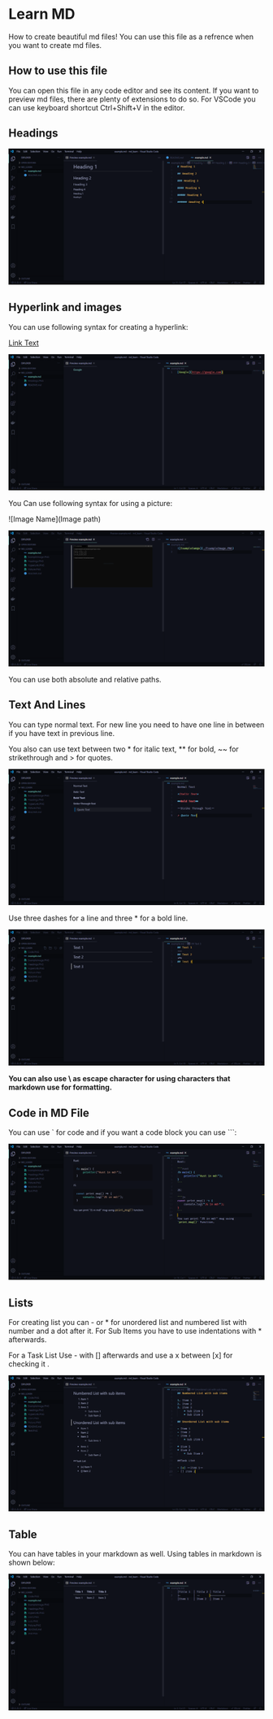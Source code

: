 # Learn MD
How to create beautiful md files! You can use this file as a refrence when you want to create md files. 

## How to use this file

You can open this file in any code editor and see its content. If you want to preview md files, there are plenty of extensions to do so. For VSCode you can use keyboard shortcut Ctrl+Shift+V in the editor.

## Headings

![Headings](./Files/Headings.PNG)

## Hyperlink and images

You can use following syntax for creating a hyperlink:

[Link Text](Link)

![HyperLinkExample](./Files/HyperLink.PNG)

You Can use following syntax for using a picture:

![Image Name](Image path)

![PictureExample](./Files/Picture.PNG)

You can use both absolute and relative paths. 

## Text And Lines

You can type normal text. For new line you need to have one line in between if you have text in previous line.

You also can use text between two * for italic text, ** for bold, ~~ for strikethrough and > for quotes.

![TextExample](./Files/Text.PNG)

Use three dashes for a line and three * for a bold line.

![LinesExample](./Files/Lines.PNG)

**You can also use \ as escape character for using characters that markdown use for formatting.**

## Code in MD File

You can use ` for code and if you want a code block you can use ```:

![CodeExample](./Files/Code.PNG)

## Lists

For creating list you can - or * for unordered list and numbered list with number and a dot after it. For Sub Items you have to use indentations with * afterwards.

For a Task List Use - with [] afterwards and use a x between [x] for checking it .

![ListExample](./Files/Lists.PNG)

## Table
You can have tables in your markdown as well. Using tables in markdown is shown below:

![TablesExample](./Files/Tables.PNG)
 